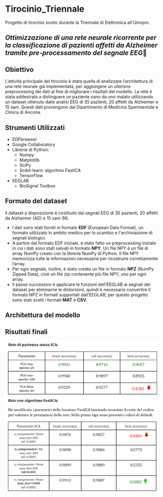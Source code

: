 # Tirocinio_Triennale
Progetto di tirocinio svolto durante la Triennale di Elettronica all'Univpm.

## ***Ottimizzazione di una rete neurale ricorrente per la classificazione di pazienti affetti da Alzheimer tramite pre-processamento del segnale EEG***🧠

## Obiettivo
L’attività principale del tirocinio è stata quella di analizzare l’architettura di una rete neurale già implementata, per aggiungere un ulteriore preprocessing dei dati al fine di migliorare i risultati del modello. La rete è stata addestrata a distinguere un paziente sano da uno malato utilizzando un dataset ottenuto dalle analisi EEG di 35 pazienti, 20 affetti da Alzheimer e 15 sani. Questi dati provengono dal Dipartimento di Medicina Sperimentale e Clinica di Ancona. 

## Strumenti Utilizzati
- EDFbrowser
- Google Collaboratory
- Librerie di Python:
  - Numpy
  - Matplotlib
  - SciPy 
  - Scikit-learn: algoritmo FastICA
  - TensorFlow
- EEGLAB
  - BioSignal Toolbox 

## Formato del dataset
Il dataset a disposizione è costituito dai segnali EEG di 35 pazienti, 20 affetti da Alzheimer (AD) e 15 sani (N). 
- I dati sono stati forniti in formato **EDF** (European Data Format), un formato utilizzato in ambito medico per lo scambio e l'archiviazione di segnali biologici.
- A partire dal formato EDF iniziale, è stato fatto un preprocessing iniziale in cui i dati sono stati salvati in formato **NPY**. Un file NPY è un file di array NumPy creato con la libreria NumPy di Python. Il file NPY memorizza tutte le informazioni necessarie per ricostruire correttamente l’array.
- Per ogni segnale, inoltre, è stato creato un file in formato **NPZ** (NumPy Zipped Data), cioè un file zip contenente più file NPY, uno per ogni array.
- Il passo successivo è applicare le funzioni dell’EEGLAB ai segnali del dataset per eliminarne le distorsioni, quindi è necessario convertire il formato NPZ in formati supportati dall’EEGLAB; per questo progetto sono stati scelti i formati **MAT** e **CSV**.

## Architettura del modello
## Risultati finali
![img1](https://github.com/AlessiaConti/Tirocinio_Triennale/blob/main/tab1.png)
![img2](https://github.com/AlessiaConti/Tirocinio_Triennale/blob/main/tab2.png)
